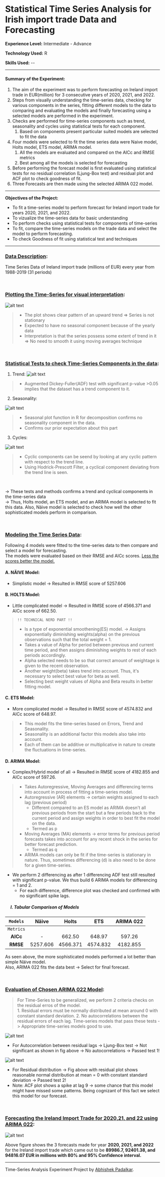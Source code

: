 # Statistical Time Series Analysis for Irish import trade Data and Forecasting

**Experience Level:** Intermediate - Advance

**Technology Used:** R

**Skills Used:** --

---

#### Summary of the Experiment:

1. The aim of the experiment was to perform forecasting on Ireland import trade in EUR(million) for 3 consecutive years of 2020, 2021, and 2022.
2. Steps from visually understanding the time-series data, checking for various components in the series, fitting different models to the data to comparing and evaluating the models and finally forecasting using a selected models are performed in the experiment.
3. Checks are performed for time-series components such as trend, seasonality and cycles using statistical tests for each component.
    1. Based on components present particular suited models are selected to fit the data
4. Four models were selected to fit the time series data were Naive model, Holts model, ETS model, ARIMA model.
    1. All the models are evaluated and compared on the AICc and RMSE metrics
    2. Best among all the models is selected for forecasting
5. Before performing the forecast model is first evaluated using statistical tests for no residual correlation (Ljung-Box test) and residual plot and ACF plot to check goodness of fit.
6. Three Forecasts are then made using the selected ARIMA 022 model.

---

**Objectives of the Project:**
* To fit a time-series model to perform forecast for Ireland import trade for years 2020, 2021, and 2022.
* To vizualize the time-series data for basic understanding
* To perform checks using statistical tests for components of time-series
* To fit, compare the time-series models on the trade data and select the model to perform forecasting.
* To check Goodness of fit using statistical test and techniques

---

### <ins>Data Description</ins>:

Time Series Data of Ireland import trade (millions of EUR) every year from 1988-2019 (31 periods)

<br/>

### <ins>Plotting the Time-Series for visual interpretation</ins>:

![alt text](https://github.com/Padlu/Statistical-Analysis-Logistic-Regression-Time-Series-and-Principal-Component-Analysis-Project/blob/main/Images/TS_plot.png "Ireland Import Trade (1988-2019)")

> * The plot shows clear pattern of an upward trend => Series is not stationary
> * Expected to have no seasonal component because of the yearly data
> * Interpretation is that the series possess some extent of trend in it => No need to smooth it using moving averages technique

<br/>

### <ins>Statistical Tests to check Time-Series Components in the data</ins>:

1. Trend:
![alt text](https://github.com/Padlu/Statistical-Analysis-Logistic-Regression-Time-Series-and-Principal-Component-Analysis-Project/blob/main/Images/TS_Trend_test.png "Augmented Dickey-Fuller(ADF) Test for Trend")

> * Augmented Dickey-Fuller(ADF) test with significant p-value >0.05 implies that the dataset has a trend component to it.

2. Seasonality:

![alt text](https://github.com/Padlu/Statistical-Analysis-Logistic-Regression-Time-Series-and-Principal-Component-Analysis-Project/blob/main/Images/TS_Seasonal_Test.png "Seasonal Decomposition in R")

> * Seasonal plot function in R for decomposition confirms no seasonality component in the data.
> * Confirms our prior expectation about this part 

3. Cycles:

![alt text](https://github.com/Padlu/Statistical-Analysis-Logistic-Regression-Time-Series-and-Principal-Component-Analysis-Project/blob/main/Images/TS_Cycle_test.png "Hodrick-Prescott Filter Test for Cycles")

> * Cyclic components can be seend by looking at any cyclic pattern with respect to the trend line.
> * Using Hodrick-Prescott Filter, a cyclical component deviating from the trend line is seen.

<br/>

-> These tests and methods confirms a trend and cyclical components in the time-series data <br/>
-> Thus, Holts model, an ETS model, and an ARIMA model is selected to fit this data. Also, Näive model is selected to check how well the other sophisticated models perform in comparison.

<br/>

### <ins>Modeling the Time Series Data</ins>:

Following 4 models were fitted to the time-series data to then compare and select a model for forecasting. <br/> The models were evaluated based on their RMSE and AICc scores. <ins>Less the scores better the model.</ins>

#### A. NÄIVE Model:

* Simplistic model -> Resulted in RMSE score of 5257.606

#### B. HOLTS Model:

* Little complicated model -> Resulted in RMSE score of 4566.371 and AICc score of 662.50.
> `!! TECHNICAL NERD PART !!`
> * Is a type of exponential smoothening(ES) model. -> Assigns exponentially diminishing weights(alpha) on the previous observations such that the total weight = 1.
> * Takes a value of Alpha for period between previous and current time period, and then assigns diminishing weights to rest of each periods accordingly.
> * Alpha selected needs to be so that correct amount of weightage is given to the recent observation.
> * Another weight(beta) takes trend into account. Thus, it's necessary to select best value for beta as well.
> * Selecting best weight values of Alpha and Beta results in better fitting model.

#### C. ETS Model:

* More complicated model -> Resulted in RMSE score of 4574.832 and AICc score of 648.97.
> * This model fits the time-series based on Errors, Trend and Seasonality.
> * Seasonality is an additional factor this models also take into account.
> * Each of them can be additive or multiplicative in nature to create the fluctuations in time-series.

#### D. ARIMA Model:

* Complex/Hybrid model of all -> Resulted in RMSE score of 4182.855 and AICc score of 597.26.
> * Takes Autoregressive, Moving Averages and differencing terms into account in process of fitting a time-series model.
> * Autoregressive (AR) elements -> certain weights assigned to each lag (previous period)
>   *  Different compared to an ES model as ARIMA doesn't all previous periods from the start but a few periods back to the current period and assign weights in order to best fit the model on the data.
>   * Termed as p
> * Moving Averages (MA) elements -> error terms for previous period forecasts takes into account for any recent shock in the series for better forecast prediction.
>   * Termed as q
> * ARIMA models can only be fit if the time-series is stationary in nature. Thus, sometimes differencing (d) is also need to be done for a given time-series.

* We perform 2 differencing as after 1 differencing ADF test still resulted with significant p-value. We thus build 6 ARIMA models for differencing = 1 and 2.
    * For each difference, difference plot was checked and confirmed with no significant spike lags.



##### &emsp; I. Tabular Comparison of Models


| `Models` | Näive | Holts | ETS | ARIMA 022 |
|:--------:|:-----:|:-----:|:-----:|:-----:|
| `Metrics` | | | | |
| **AICc** | - | 662.50 | 648.97 | 597.26 |
| **RMSE** | 5257.606 | 4566.371 | 4574.832 | 4182.855 |

As seen above, the more sophisticated models performed a lot better than simple Näive model. <br/>
Also, ARIMA 022 fits the data best -> Select for final forecast.

<br/>

### <ins>Evaluation of Chosen ARIMA 022 Model</ins>:

> For Time-Series to be generalized, we perform 2 criteria checks on the residual erros of the model.
> <br/>1. Residual errors must be normally distributed at mean around 0 with constant standard deviation.
> 2. No autocorrelations between the residual errors of each lag.
> Time-series models that pass these tests -> Appropriate time-series models good to use.

![alt text](https://github.com/Padlu/Statistical-Analysis-Logistic-Regression-Time-Series-and-Principal-Component-Analysis-Project/blob/main/Images/lb_a022.png "Ljung-Box test of Autocorrelation")

* For Autocorrelation between residual lags -> Ljung-Box test -> Not significant as shown in fig above -> No autocorrelations -> Passed test 1!

![alt text](https://github.com/Padlu/Statistical-Analysis-Logistic-Regression-Time-Series-and-Principal-Component-Analysis-Project/blob/main/Images/Res_ARIMA022.png "ACF and Residual plot of ARIMA 022")

* For Residual distribution -> Fig above with residual plot shows reasonable normal distribution at mean = 0 with constant standard deviation -> Passed test 2!
* Note: ACF plot shows a spike at lag 9 -> some chance that this model might have missed some patterns. Being cognizant of this fact we select this model for our forecast.





<br/>

### <ins>Forecasting the Ireland Import Trade for 2020,21, and 22 using ARIMA 022</ins>:

![alt text](https://github.com/Padlu/Statistical-Analysis-Logistic-Regression-Time-Series-and-Principal-Component-Analysis-Project/blob/main/Images/Forecasts_ARIMA022.png "Model Forecast with CI of 80% and 95%")

Above figure shows the 3 forecasts made for year **2020, 2021, and 2022** for the Ireland import trade which came out to be **89986.7, 92401.38, and 94816.07 EUR in millions with 80% and 95% Confidence interval.**

---

Time-Series Analysis Experiment Project by [Abhishek Padalkar](https://github.com/Padlu).
